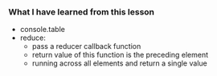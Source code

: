 ### What I have learned from this lesson
- console.table
- reduce: 
    - pass a reducer callback function
    - return value of this function is the preceding element
    - running across all elements and return a single value
